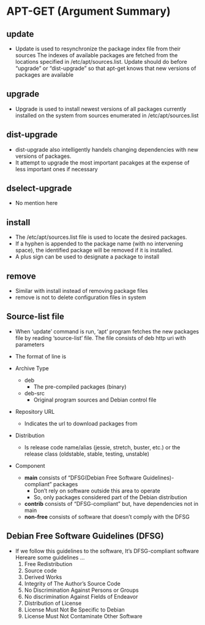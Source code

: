# APT-GET (Argument Summary)


## update

* Update is used to resynchronize the package index file from their sources The indexes of available packages are fetched from the locations specified in /etc/apt/sources.list. Update should do before “upgrade” or “dist-upgrade” so that apt-get knows that new versions of packages are available 


## upgrade

* Upgrade is used to install newest versions of all packages currently installed on the system from sources enumerated in /etc/apt/sources.list


## dist-upgrade

* dist-upgrade also intelligently handels changing dependencies with new versions of packages.
* It attempt to upgrade the most important pacakges at the expense of less important ones if necessary


## dselect-upgrade

* No mention here


## install

* The /etc/apt/sources.list file is used to locate the desired packages. 
* If a hyphen is appended to the package name (with no intervening space), the identified package will be removed if it is installed.
* A plus sign can be used to designate a package to install


## remove

* Similar with install instead of removing package files
* remove is not to delete configuration files in system


## Source-list file

* When ‘update’ command is run, ‘apt’ program fetches the new packages file by reading ‘source-list’ file. The file consists of deb http uri with parameters
* The format of line is <Archive Type> <Repository URL> <Distribution> <Component>

* Archive Type
    * deb
        * The pre-compiled packages (binary)
    * deb-src
        * Original program sources and Debian control file

* Repository URL
    * Indicates the url to download packages from

* Distribution
    * Is release code name/alias (jessie, stretch, buster, etc.) or the release class (oldstable, stable, testing, unstable)

* Component
    * **main** consists of “DFSG(Debian Free Software Guidelines)-compliant” packages
        * Don’t rely on software outside this area to operate
        * So, only packages considered part of the Debian distribution
    * **contrib** consists of “DFSG-compliant” but, have dependencies not in main
    * **non-free** consists of software that doesn’t comply with the DFSG


## Debian Free Software Guidelines (DFSG)

* If we follow this guidelines to the software, It’s DFSG-compliant software Hereare some guidelines …
    1. Free Redistribution
    2. Source code
    3. Derived Works
    4. Integrity of The Author’s Source Code
    5. No Discrimination Against Persons or Groups
    6. No discrimination Against Fields of Endeavor
    7. Distribution of License
    8. License Must Not Be Specific to Debian
    9. License Must Not Contaminate Other Software
